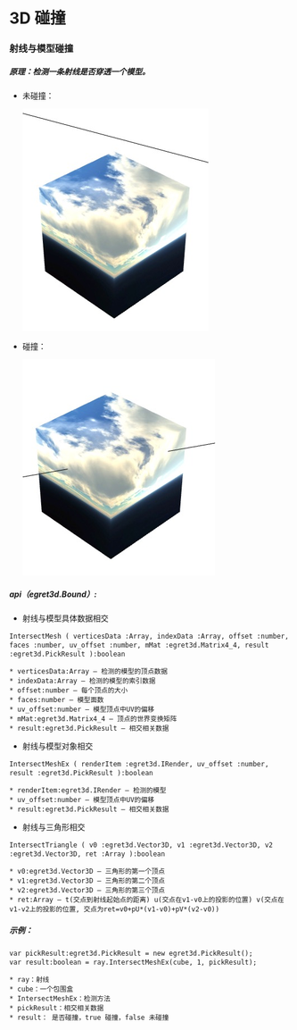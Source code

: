 # 3D 碰撞

### 射线与模型碰撞

##### 原理：检测一条射线是否穿透一个模型。

* 未碰撞：

	![image](575cd7bd5b480.png)

* 碰撞：

	![image](575cd7bd6d4a1.png)


##### api（egret3d.Bound）:

* 射线与模型具体数据相交

~~~ 	
IntersectMesh ( verticesData :Array, indexData :Array, offset :number, faces :number, uv_offset :number, mMat :egret3d.Matrix4_4, result :egret3d.PickResult ):boolean
~~~

	* verticesData:Array — 检测的模型的顶点数据
	* indexData:Array — 检测的模型的索引数据
	* offset:number — 每个顶点的大小
	* faces:number — 模型面数
	* uv_offset:number — 模型顶点中UV的偏移
	* mMat:egret3d.Matrix4_4 — 顶点的世界变换矩阵
	* result:egret3d.PickResult — 相交相关数据


* 射线与模型对象相交

~~~
IntersectMeshEx ( renderItem :egret3d.IRender, uv_offset :number, result :egret3d.PickResult ):boolean
~~~

	* renderItem:egret3d.IRender — 检测的模型
	* uv_offset:number — 模型顶点中UV的偏移
	* result:egret3d.PickResult — 相交相关数据



* 射线与三角形相交

~~~ 	
IntersectTriangle ( v0 :egret3d.Vector3D, v1 :egret3d.Vector3D, v2 :egret3d.Vector3D, ret :Array ):boolean
~~~

	* v0:egret3d.Vector3D — 三角形的第一个顶点
	* v1:egret3d.Vector3D — 三角形的第二个顶点
	* v2:egret3d.Vector3D — 三角形的第三个顶点
	* ret:Array — t(交点到射线起始点的距离) u(交点在v1-v0上的投影的位置) v(交点在v1-v2上的投影的位置, 交点为ret=v0+pU*(v1-v0)+pV*(v2-v0))



##### 示例：

```
var pickResult:egret3d.PickResult = new egret3d.PickResult();
var result:boolean = ray.IntersectMeshEx(cube, 1, pickResult);

```

```
* ray：射线
* cube：一个包围盒
* IntersectMeshEx：检测方法
* pickResult：相交相关数据
* result： 是否碰撞，true 碰撞，false 未碰撞

```

